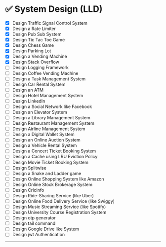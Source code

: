 # ✅ System Design (LLD)

- [x] Design Traffic Signal Control System
- [x] Design a Rate Limiter
- [x] Design Pub Sub System
- [x] Design Tic Tac Toe Game
- [x] Design Chess Game
- [x] Design Parking Lot
- [x] Design a Vending Machine
- [x] Design Stack Overflow
- [ ] Design Logging Framework
- [ ] Design Coffee Vending Machine
- [ ] Design a Task Management System
- [ ] Design Car Rental System
- [ ] Design an ATM
- [ ] Design Hotel Management System
- [ ] Design LinkedIn
- [ ] Design a Social Network like Facebook
- [ ] Design an Elevator System
- [ ] Design a Library Management System
- [ ] Design Restaurant Management System
- [ ] Design Airline Management System
- [ ] Design a Digital Wallet System
- [ ] Design an Online Auction System
- [ ] Design a Vehicle Rental System
- [ ] Design a Concert Ticket Booking System
- [ ] Design a Cache using LRU Eviction Policy
- [ ] Design Movie Ticket Booking System
- [ ] Design Splitwise
- [ ] Design a Snake and Ladder game
- [ ] Design Online Shopping System like Amazon
- [ ] Design Online Stock Brokerage System
- [ ] Design CricInfo
- [ ] Design Ride-Sharing Service (like Uber)
- [ ] Design Online Food Delivery Service (like Swiggy)
- [ ] Design Music Streaming Service (like Spotify)
- [ ] Design University Course Registration System
- [ ] Design otp generator
- [ ] Design tail command
- [ ] Design Google Drive like System
- [ ] Design jwt Authentication 

---
